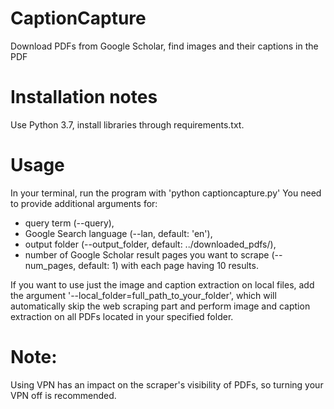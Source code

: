 # CaptionCapture
 Download PDFs from Google Scholar, find images and their captions in the PDF

# Installation notes
 Use Python 3.7, install libraries through requirements.txt.
 
# Usage
 In your terminal, run the program with 'python captioncapture.py'
 You need to provide additional arguments for: 
  - query term (--query), 
  - Google Search language (--lan, default: 'en'), 
  - output folder (--output_folder, default: ../downloaded_pdfs/),
  - number of Google Scholar result pages you want to scrape (--num_pages, default: 1) with each page having 10 results.
   
 If you want to use just the image and caption extraction on local files, add the argument '--local_folder=full_path_to_your_folder', which will automatically skip the web 
 scraping part and perform image and caption extraction on all PDFs located in your specified folder.
  
# Note:
 Using VPN has an impact on the scraper's visibility of PDFs, so turning your VPN off is recommended. 
